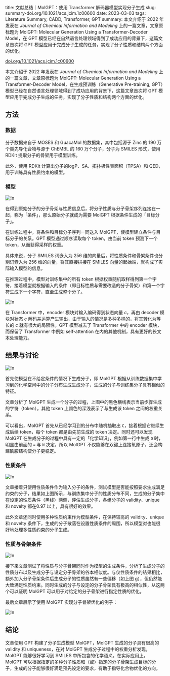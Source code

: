 title: 文献总结｜MolGPT：使用 Transformer 解码器模型实现分子生成
slug: summary-doi.org/10.1021/acs.jcim.1c00600
date: 2023-03-03
tags: Literature Summary, CADD, Transformer, GPT
summary: 本文介绍于 2022 年发表在 *Journal of Chemical Information and Modeling* 上的一篇文章，文章原标题为 MolGPT: Molecular Generation Using a Transformer-Decoder Model，在 GPT 模型已经在自然语言处理领域得到了成功应用的背景下，这篇文章首次将 GPT 模型应用于完成分子生成的任务，实现了分子性质和结构两个方面的优化。

<i class="fa-solid fa-arrow-up-right-from-square"></i> [doi.org/10.1021/acs.jcim.1c00600](https://doi.org/10.1021/acs.jcim.1c00600)

本文介绍于 2022 年发表在 *Journal of Chemical Information and Modeling* 上的一篇文章，文章原标题为 MolGPT: Molecular Generation Using a Transformer-Decoder Model，在生成预训练（Generative Pre-training, GPT）模型已经在自然语言处理领域得到了成功应用的背景下，这篇文章首次将 GPT 模型应用于完成分子生成的任务，实现了分子性质和结构两个方面的优化。

## 方法

### 数据

分子数据来自于 MOSES 和 GuacaMol 的数据集，其中包括源于 Zinc 的 190 万个类先导化合物与源于 ChEMBL 的 160 万个分子，分子为 SMILES 形式，使用 RDKit 提取分子的骨架用于模型训练。

此外，使用 RDKit 计算出分子的logP、SA、拓扑极性表面积（TPSA）和 QED，用于训练具有性质约束的模型。

### 模型

![!n](https://storage.live.com/items/4D18B16B8E0B1EDB!8625?authkey=ALYpzW-ZQ_VBXTU)

在得到原始分子的分子骨架与性质信息后，将分子性质与分子骨架序列连接在一起，称为「条件」，那么原始分子就成为需要 MolGPT 根据条件生成的「目标分子」。

在训练过程中，将条件和目标分子序列一同送入 MolGPT，使模型建立条件与目标分子的关系。GPT 模型通过顺序读取每个 token，由当前 token 预测下一个 token，从而获得采样的权重。

具体来说，分子 SMILES 词嵌入为 256 维的向量后，将性质条件和骨架条件也分别词嵌入为 256 维的向量，将其直接拼接在 SMILES 向量的起始端，就构成了实际输入模型的信息。

在推理过程中，模型对训练集中的所有 token 根据权重随机取样得到第一个字符，接着模型就根据输入的条件（即目标性质与需要改造的分子骨架）和第一个字符生成下一个字符，直至生成整个分子。

![!n](https://storage.live.com/items/4D18B16B8E0B1EDB!8626?authkey=ALYpzW-ZQ_VBXTU)

在 Transformer 中，encoder 模块对输入编码得到状态向量 $c$，再由 decoder 模块对状态 $c$ 解码并运算产生输出，由于输入的情况是多种多样的，将其转化为等长的 $c$ 就有很大的局限性。GPT 模型减去了 Transformer 中的 encoder 模块，而保留了 Transformer 中例如 self-attention 在内的其他机制，具有更好的长文本处理能力。

## 结果与讨论

![!n](https://storage.live.com/items/4D18B16B8E0B1EDB!8632?authkey=ALYpzW-ZQ_VBXTU)

首先使模型在不给定条件的情况下生成分子，即 MolGPT 根据从训练数据集中学习到的化学空间中的分子分布生成生成分子，生成的分子与训练集分子具有相似的特征。

文章分析了 MolGPT 生成一个分子的过程，上图中的黑色横线表示当前步骤生成的字符（token），其他 token 上颜色的深浅表示了与生成该 token 之间的权重关系。

可以看出，MolGPT 首先从已经学习到的分布中随机抽取出 `C`，接着根据它继续生成后续 token，每个 token 都是由先前生成的 token 决定。同时还可以发现 MolGPT 在生成分子的过程中具有一定的「化学知识」，例如第一行中生成 `O` 时，明显由前面的 `=` 与 `N` 决定，所以 MolGPT 不仅能够在双键上连接氧原子，还会构建酰胺结构使分子更稳定。

### 性质条件

![!n](https://storage.live.com/items/4D18B16B8E0B1EDB!8627?authkey=ALYpzW-ZQ_VBXTU)

文章接着只使用性质条件作为输入分子的条件，测试模型是否能按照要求生成满足约束的分子，结果如上图所示，与训练集中分子的性质分布不同，生成的分子集中在设定的性质条件（黑线）两侧，评估生成分子，各组分子的 validity、unique 和 novelty 都在0.97 以上，具有很好的效果。

此外文章还同时使用多种性质约束作为模型条件，在保持较高的 validity、unique 和 novelty 条件下，生成的分子散落在设置性质条件的周围，所以模型对也能很好地处理多性质约束的分子生成。

### 性质与骨架条件

![!n](https://storage.live.com/items/4D18B16B8E0B1EDB!8628?authkey=ALYpzW-ZQ_VBXTU)

接下来文章测试了将性质与分子骨架同时作为模型的生成条件，分析了生成分子的性质分布以及生成分子与设定分子骨架的谷本相似度。与仅性质条件的结果相比，额外加入分子骨架条件后生成分子的性质虽然有一些偏移（如上图 g），但仍然能大致满足性质约束。同时生成的分子与设定的分子骨架具有极高的相似性，从这两个可以证明 MolGPT 可以用于对给定的分子骨架进行指定性质的优化。

最后文章展示了使用 MolGPT 实现分子骨架优化的例子：

![!n](https://storage.live.com/items/4D18B16B8E0B1EDB!8631?authkey=ALYpzW-ZQ_VBXTU)

## 结论

文章使用 GPT 构建了分子生成模型 MolGPT，MolGPT 生成的分子具有很高的 validity 和 uniqueness，在对 MolGPT 生成分子过程中的权重分析发现，MolGPT 能够很好学习到 SMILES 中所包含的化学语义。在实际应用上，MolGPT 可以根据指定的多种分子性质和（或）指定的分子骨架生成目标的分子，生成的分子能够很好满足预先设定的要求，有助于指导化合物优化的方向。